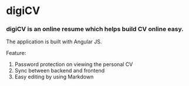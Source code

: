 # digiCV
### digiCV is an online resume which helps build CV online easy.
The application is built with Angular JS.

Feature:
1. Password protection on viewing the personal CV
2. Sync between backend and frontend
3. Easy editing by using Markdown



